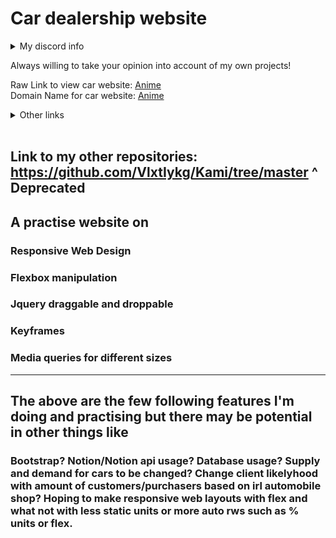# Car dealership website
<details><summary>My discord info</summary>📞📖 How to reach me: Add me on Discord @ Kami#7715 or join discord.gg/sbs and ping me!<br>
  💬 Ask me about something on discord, I may answer it!<br></details>

Always willing to take your opinion into account of my own projects! <br>

Raw Link to view car website: <a href="https://github.com/VlxtIykg/Rws_Car_Website/">Anime</a> <br>
Domain Name for car website: <a href="http://car.kami-x.tk/" target="_blank">Anime</a> 

<details><summary>Other links</summary>
Raw Link to view anime website: <a href="https://github.com/VlxtIykg/Anime-Info-website/">Anime</a> <br>
Domain Name for anime website: <a href="http://aws.kami-x.tk/" target="_blank">Anime</a> 
</details>
<br>


Link to my other repositories: https://github.com/VlxtIykg/Kami/tree/master
^ Deprecated
----
## A practise website on
### Responsive Web Design
### Flexbox manipulation
### Jquery draggable and droppable
### Keyframes
### Media queries for different sizes
----
## The above are the few following features I'm doing and practising but there may be potential in other things like
### Bootstrap? Notion/Notion api usage? Database usage? Supply and demand for cars to be changed? Change client likelyhood with amount of customers/purchasers based on irl automobile shop? Hoping to make responsive web layouts with flex and what not with less static units or more auto rws such as % units or flex.